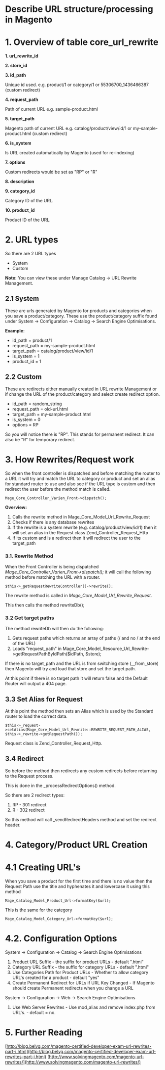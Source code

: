 # Describe URL structure/processing in Magento



# 1. Overview of table core_url_rewrite

**1. url_rewrite_id**

**2. store_id**

**3. id_path**

Unique id used.
e.g. product/1 or category/1 or 55306700_1436466387 (custom redirect)

**4. request_path**

Path of current URL e.g. sample-product.html

**5. target_path**

Magento path of current URL
e.g. catalog/product/view/id/1 or my-sample-product.html (custom redirect)

**6. is_system**

Is URL created automatically by Magento (used for re-indexing)

**7. options**

Custom redirects would be set as "RP" or "R"


**8. description**

**9. category_id**

Category ID of the URL.

**10. product_id**

Product ID of the URL.

# 2. URL types

So there are 2 URL types

- System
- Custom

**Note:** You can view these under Manage Catalog -> URL Rewrite Management.


## 2.1 System

These are urls generated by Magento for products and categories when you save a product/category.
These use the product/category suffix found under System -> Configuration -> Catalog -> Search Engine Optimisations.

**Example:**

- id_path = product/1
- request_path = my-sample-product.html
- target_path = catalog/product/view/id/1
- is_system = 1
- product_id = 1


## 2.2 Custom

These are redirects either manually created in URL rewrite Management or if change the URL of the product/category and select create redirect option.

- id_path = random_string
- request_path = old-url.html
- target_path = my-sample-product.html
- is_system = 0
- options = RP

So you will notice there is "RP". This stands for permanent redirect. It can also be "R" for temporary redirect.


# 3. How Rewrites/Request work

So when the front controller is dispatched and before matching the router to a URL it will try and match the URL to category or product and set an alias for standard router to use and also see if the URL type is custom and then redirect the user before the method match is called.


    Mage_Core_Controller_Varien_Front->dispatch();


**Overview:**

1. Calls the rewrite method in Mage_Core_Model_Url_Rewrite_Request
2. Checks if there is any database rewrites
4. If the rewrite is a system rewrite (e.g. catalog/product/view/id/1) then it will set an alias in the Request class Zend_Controller_Request_Http
5. If its custom and is a redirect then it will redirect the user to the target_path


### 3.1. Rewrite Method

When the Front Controller is being dispatched *Mage_Core_Controller_Varien_Front->dispatch();* it will call the following method before matching the URL with a router.

    $this->_getRequestRewriteController()->rewrite();

The rewrite method is called in *Mage_Core_Model_Url_Rewrite_Request*.

This then calls the method rewriteDb();


### 3.2 Get target paths

The method rewriteDb will then do the following:

1. Gets request paths which returns an array of paths (/ and no / at the end of the URL)
2. Loads "request_path" in Mage_Core_Model_Resource_Url_Rewrite->getRequestPathByIdPath($idPath, $store);

If there is no target_path and the URL is from switching store (__from_store) then Magento will try and load that store and set the target path.

At this point if there is no target path it will return false and the Default Router will output a 404 page.

## 3.3 Set Alias for Request

At this point the method then sets an Alias which is used by the Standard router to load the correct data.


    $this->_request->setAlias(Mage_Core_Model_Url_Rewrite::REWRITE_REQUEST_PATH_ALIAS,
    $this->_rewrite->getRequestPath());


Request class is Zend_Controller_Request_Http.

## 3.4 Redirect

So before the method then redirects any custom redirects before returning to the Request process.

This is done in the _processRedirectOptions() method.

So there are 2 redirect types:

1. RP - 301 redirect
2. R - 302 redirect

So this method will call _sendRedirectHeaders method and set the redirect header.


# 4. Category/Product URL Creation


# 4.1 Creating URL's


When you save a product for the first time and there is no value then the Request Path use the title and hyphenates it and lowercase it using this method

    Mage_Catalog_Model_Product_Url->formatKey($url);


This is the same for the category

    Mage_Catalog_Model_Category_Url->formatKey($url);


# 4.2. Configuration Options


System -> Configuration -> Catalog -> Search Engine Optimisations

1. Product URL Suffix - the suffix for product URLs - default ".html"
2. Category URL Suffix - the suffix for category URLs - default ".html"
3. Use Categories Path for Product URLs - Whether to allow category URL's created for a product - default "yes"
4. Create Permanent Redirect for URLs if URL Key Changed - If Magento should create Permanent redirects when you change a URL


System -> Configuration -> Web -> Search Engine Optimisations

1. Use Web Server Rewrites - Use mod_alias and remove index.php from URL's. - default = no.

# 5. Further Reading

[http://blog.belvg.com/magento-certified-developer-exam-url-rewrites-part-i.html](http://blog.belvg.com/magento-certified-developer-exam-url-rewrites-part-i.html)
[http://www.solvingmagento.com/magento-url-rewrites/](http://www.solvingmagento.com/magento-url-rewrites/)
